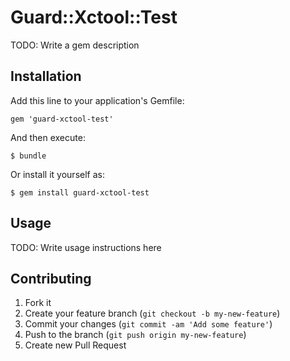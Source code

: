 # Guard::Xctool::Test

TODO: Write a gem description

## Installation

Add this line to your application's Gemfile:

    gem 'guard-xctool-test'

And then execute:

    $ bundle

Or install it yourself as:

    $ gem install guard-xctool-test

## Usage

TODO: Write usage instructions here

## Contributing

1. Fork it
2. Create your feature branch (`git checkout -b my-new-feature`)
3. Commit your changes (`git commit -am 'Add some feature'`)
4. Push to the branch (`git push origin my-new-feature`)
5. Create new Pull Request
